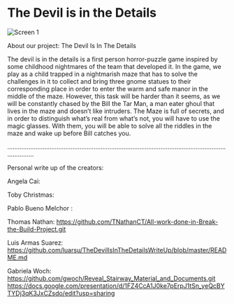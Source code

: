 # The Devil is in the Details

![Screen 1](https://github.com/luarsu/BreakTheBuildFINAL/blob/master/BreakTheBuildFINAL/Content/startMenu/Deviltitle.jpg?raw=true)

About our project:
The Devil Is In The Details

The devil is in the details is a first person horror-puzzle game inspired by some childhood nightmares of the team that developed it. In the game, we play as a child trapped in a nightmarish maze that has to solve the challenges in it to collect and bring three gnome statues to their corresponding place in order to enter the warm and safe manor in the middle of the maze. However, this task will be harder than it seems, as we will be constantly chased by the Bill the Tar Man, a man eater ghoul that lives in the maze and doesn’t like intruders. The Maze is full of secrets, and in order to distinguish what’s real from what’s not, you will have to use the magic glasses. With them, you will be able to solve all the riddles in the maze and wake up before Bill catches you.

...........................................................................................................................................

Personal write up of the creators:

Angela Cai: 

Toby Christmas:

Pablo Bueno Melchor :

Thomas Nathan:         https://github.com/TNathanCT/All-work-done-in-Break-the-Build-Project.git

Luis Armas Suarez:     https://github.com/luarsu/TheDevilIsInTheDetailsWriteUp/blob/master/README.md

Gabriela Woch:         https://github.com/gwoch/Reveal_Stairway_Material_and_Documents.git
                       https://docs.google.com/presentation/d/1FZ4CcA1J0ke7pErpJ1tSn_yeQcBYTYDj3qK3JxCZsdo/edit?usp=sharing
